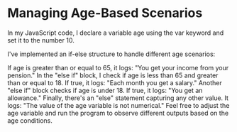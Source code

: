 # Managing Age-Based Scenarios
 In my JavaScript code, I declare a variable age using the var keyword and set it to the number 10.

I've implemented an if-else structure to handle different age scenarios:

If age is greater than or equal to 65, it logs: "You get your income from your pension."
In the "else if" block, I check if age is less than 65 and greater than or equal to 18. If true, it logs: "Each month you get a salary."
Another "else if" block checks if age is under 18. If true, it logs: "You get an allowance."
Finally, there's an "else" statement capturing any other value. It logs: "The value of the age variable is not numerical."
Feel free to adjust the age variable and run the program to observe different outputs based on the age conditions.

